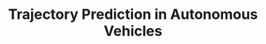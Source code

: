 ---
layout: forward
title: Trajectory Prediction in Autonomous Vehicles
description: REDIRECTING to UCLA CS 188 (Deep Learning for Computer Vision) Course Project
img: assets/img/project_mpt/traj_pred.png
importance: 1
category: research
target: https://ucladeepvision.github.io/CS188-Projects-2023Winter/2023/03/25/team03-trajectory_pred_plan.html
---